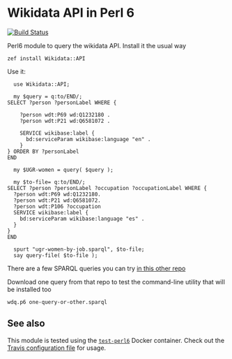 # Wikidata API in Perl 6

[![Build Status](https://travis-ci.org/JJ/p6-wikidata-API.svg?branch=master)](https://travis-ci.org/JJ/p6-wikidata-API)

Perl6 module to query the wikidata API. Install it the usual way

    zef install Wikidata::API

Use it:

~~~
  use Wikidata::API;

  my $query = q:to/END/;
SELECT ?person ?personLabel WHERE {
  
    ?person wdt:P69 wd:Q1232180 . 
    ?person wdt:P21 wd:Q6581072 . 
  
    SERVICE wikibase:label { 
      bd:serviceParam wikibase:language "en" .
    }
} ORDER BY ?personLabel
END

  my $UGR-women = query( $query );

  my $to-file= q:to/END/;
SELECT ?person ?personLabel ?occupation ?occupationLabel WHERE {
  ?person wdt:P69 wd:Q1232180. 
  ?person wdt:P21 wd:Q6581072.
  ?person wdt:P106 ?occupation
  SERVICE wikibase:label {				
    bd:serviceParam wikibase:language "es" .
  }
}
END

  spurt "ugr-women-by-job.sparql", $to-file;
  say query-file( $to-file );
~~~
  
There are a few SPARQL queries you can
try [in this other repo](https://github.com/JJ/wikidata-queries) 

Download one query from that repo to test the command-line utility
that will be installed too

	wdq.p6 one-query-or-other.sparql

## See also

This module is tested using
the [`test-perl6`](https://hub.docker.com/r/jjmerelo/test-perl6/)
Docker container. Check out
the [Travis configuration file](.travis.yml) for usage.
